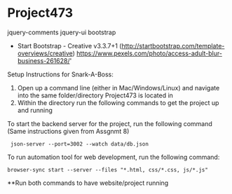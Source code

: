 # Project473

jquery-comments
jquery-ui
bootstrap
* Start Bootstrap - Creative v3.3.7+1 (http://startbootstrap.com/template-overviews/creative)
https://www.pexels.com/photo/access-adult-blur-business-261628/'




Setup Instructions for Snark-A-Boss:

1) Open up a command line (either in Mac/Windows/Linux) and navigate into the same folder/directory Project473 is located in
2) Within the directory run the following commands to get the project up and running

To start the backend server for the project, run the following command (Same instructions given from Assgnmt 8)

     json-server --port=3002 --watch data/db.json


To run automation tool for web development, run the following command:

    browser-sync start --server --files "*.html, css/*.css, js/*.js"
  
**Run both commands to have website/project running
  
  

